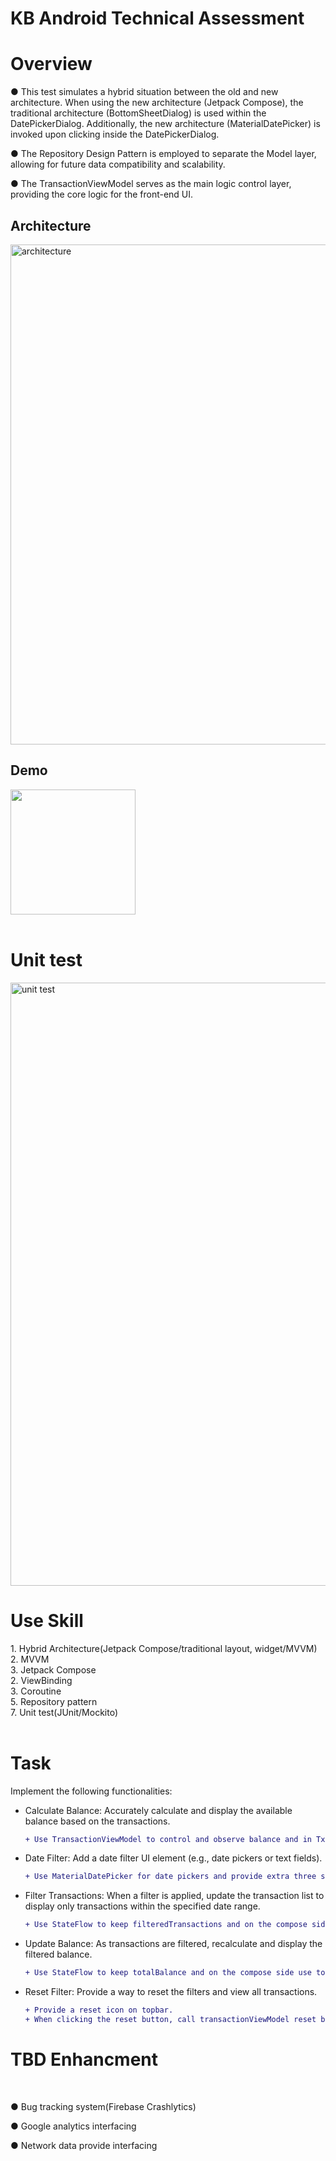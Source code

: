 # KB Android Technical Assessment
# Overview
● This test simulates a hybrid situation between the old and new architecture. When using the new architecture (Jetpack Compose), the traditional architecture (BottomSheetDialog) is used within the DatePickerDialog. Additionally, the new architecture (MaterialDatePicker) is invoked upon clicking inside the DatePickerDialog.

● The Repository Design Pattern is employed to separate the Model layer, allowing for future data compatibility and scalability. 

● The TransactionViewModel serves as the main logic control layer, providing the core logic for the front-end UI.

## Architecture
<img width="800" alt="architecture" src="https://github.com/user-attachments/assets/f6dbbcc5-0d29-4e0a-9563-2914620bfb0d">

## Demo
<img width="200" src="https://github.com/user-attachments/assets/9b2f34e1-80b5-4df3-8e10-64e36fc2bae4"><br/><br/>

<h1>Unit test</h1>
<img width="965" alt="unit test" src="https://github.com/user-attachments/assets/5fc56578-2472-4e88-afb6-f9a174c70153">

<h1>Use Skill</h1>
1. Hybrid Architecture(Jetpack Compose/traditional layout, widget/MVVM)<br/>
2. MVVM<br/>
3. Jetpack Compose<br/>
2. ViewBinding<br/>
3. Coroutine<br/>
5. Repository pattern<br/>
7. Unit test(JUnit/Mockito)
<br/><br/>

# Task

Implement the following functionalities:

- Calculate Balance: Accurately calculate and display the available balance based on the
  transactions.
  ```diff
  + Use TransactionViewModel to control and observe balance and in TxDetailScreen collectAsState balance
  ```
- Date Filter: Add a date filter UI element (e.g., date pickers or text fields).
  ```diff
  + Use MaterialDatePicker for date pickers and provide extra three shortcut way to filter quickly.
  ```
- Filter Transactions: When a filter is applied, update the transaction list to display only
  transactions within the specified date range.
  ```diff
  + Use StateFlow to keep filteredTransactions and on the compose side use filteredTransactions.collectAsState().
  ```
  
- Update Balance: As transactions are filtered, recalculate and display the filtered balance.
  ```diff
  + Use StateFlow to keep totalBalance and on the compose side use totalBalance.collectAsState().
  ```
  
- Reset Filter: Provide a way to reset the filters and view all transactions.
  ```diff
  + Provide a reset icon on topbar.
  + When clicking the reset button, call transactionViewModel reset balance.
  ```

<h1>TBD Enhancment</h1><br/>

● Bug tracking system(Firebase Crashlytics)

● Google analytics interfacing

● Network data provide interfacing
